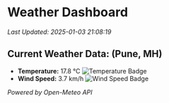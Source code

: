 
# Weather Dashboard

_Last Updated: 2025-01-03 21:08:19_

## Current Weather Data: (Pune, MH)
- **Temperature:** 17.8 °C ![Temperature Badge](https://img.shields.io/badge/Temperature-Low%20Temp-blue)
- **Wind Speed:** 3.7 km/h ![Wind Speed Badge](https://img.shields.io/badge/Wind%20Speed-Low%20Wind-blue)

*Powered by Open-Meteo API*
